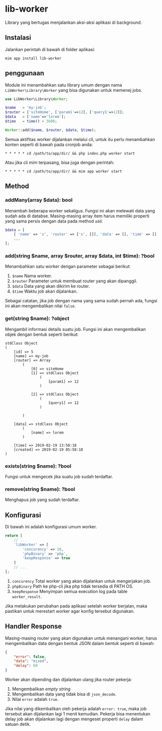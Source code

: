 # lib-worker

Library yang bertugas menjalankan aksi-aksi aplikasi di background.

## Instalasi

Jalankan perintah di bawah di folder aplikasi:

```
mim app install lib-worker
```

## penggunaan

Module ini menambahkan satu library umum dengan nama `LibWorker\Library\Worker`
yang bisa digunakan untuk memenej jobs.

```php
use LibWorker\Library\Worker;

$name   = 'my-job';
$router = ['siteHome', ['param1'=>12], ['query1'=>12]];
$data   = ['name'=>'lorem'];
$time   = time() + 3600;

Worker::add($name, $router, $data, $time);
```

Semua aktifitas worker dijalankan melalui cli, untuk itu perlu menambahkan konten
seperti di bawah pada cronjob anda:

```cron
* * * * * cd /path/to/app/dir/ && php index.php worker start
```

Atau jika cli mim terpasang, bisa juga dengan perintah:

```cron
* * * * * cd /path/to/app/dir/ && mim app worker start
```

## Method

### addMany(array $data): bool

Menambah beberapa worker sekaligus. Fungsi ini akan melewati data yang sudah
ada di databse. Masing-masing array item harus memiliki properti yang sama persis
dengan data pada method `add`:

```php
$data = [
    [ 'name' => 'x', 'router' => ['x', []], 'data' => [], 'time' => [] ],
    ...
];
```

### add(string $name, array $router, array $data, int $time): ?bool

Menambahkan satu worker dengan parameter sebagai berikut:

1. `$name` Nama worker.
1. `$router` Parameter untuk membuat router yang akan dipanggil.
1. `$data` Data yang akan dikirim ke router.
1. `$time` Waktu job akan dijalankan.

Sebagai catatan, jika job dengan nama yang sama sudah pernah ada, fungsi ini
akan mengembalikan nilai `false`.

### get(string $name): ?object

Mengambil informasi details suatu job. Fungsi ini akan mengembalikan objek dengan
bentuk seperti berikut:

```
stdClass Object
(
    [id] => 5
    [name] => my-job
    [router] => Array
        (
            [0] => siteHome
            [1] => stdClass Object
                (
                    [param1] => 12
                )

            [2] => stdClass Object
                (
                    [query1] => 12
                )

        )

    [data] => stdClass Object
        (
            [name] => lorem
        )

    [time] => 2019-02-19 13:58:18
    [created] => 2019-02-19 05:58:18
)
```

### exists(string $name): ?bool

Fungsi untuk mengecek jika suatu job sudah terdaftar.

### remove(string $name): ?bool

Menghapus job yang sudah terdaftar.

## Konfigurasi

Di bawah ini adalah konfigurasi umum worker.

```php
return [
    // ...
    'libWorker' => [
        'concurency' => 10,
        'phpBinary' => 'php',
        'keepResponse' => true
    ]
    // ...
];
```

1. `concurency` Total worker yang akan dijalankan untuk mengerjakan job.
1. `phpBinary` Path ke php-cli jika php tidak tersedia di PATH OS.
1. `keepResponse` Menyimpan semua execution log pada table `worker_result`.

Jika melakukan perubahan pada aplikasi setelah worker berjalan, maka pastikan untuk merestart worker
agar konfig tersebut digunakan.

## Handler Response

Masing-masing router yang akan digunakan untuk menangani worker, harus mengembalikan data dengan bentuk JSON
dalam bentuk seperti di bawah:

```json
{
    "error": false,
    "data": "mixed",
    "delay": 60
}
```

Worker akan dipending dan dijalankan ulang jika router pekerja:

1. Mengembalikan *empty string*
1. Mengembalikan data yang tidak bisa di `json_decode`.
1. Nilai `error` adalah `true`.

Jika nilai yang dikembalikan oleh pekerja adalah `error: true`, maka job tersebut akan dijalankan lagi
1 menit kemudian. Pekerja bisa menentukan delay job akan dijalankan lagi dengan mengeset properti `delay`
dalam satuan detik.
